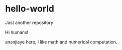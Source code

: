 # hello-world
Just another repository

Hi humans!

ananjiaye here, I like math and numerical computation. 
